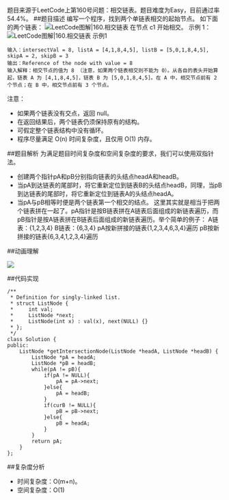 题目来源于LeetCode上第160号问题：相交链表。题目难度为Easy，目前通过率54.4%。
##题目描述
编写一个程序，找到两个单链表相交的起始节点。
如下面的两个链表：
![LeetCode图解|160.相交链表](https://upload-images.jianshu.io/upload_images/1840444-b62ea7eae24bf88e.png?imageMogr2/auto-orient/strip%7CimageView2/2/w/1240)
在节点 c1 开始相交。
示例 1：
![LeetCode图解|160.相交链表 示例1](https://upload-images.jianshu.io/upload_images/1840444-59acbe2575d138b2.png?imageMogr2/auto-orient/strip%7CimageView2/2/w/1240)
```
输入：intersectVal = 8, listA = [4,1,8,4,5], listB = [5,0,1,8,4,5], skipA = 2, skipB = 3
输出：Reference of the node with value = 8
输入解释：相交节点的值为 8 （注意，如果两个链表相交则不能为 0）。从各自的表头开始算起，链表 A 为 [4,1,8,4,5]，链表 B 为 [5,0,1,8,4,5]。在 A 中，相交节点前有 2 个节点；在 B 中，相交节点前有 3 个节点。
```
注意：
- 如果两个链表没有交点，返回 null。
- 在返回结果后，两个链表仍须保持原有的结构。
- 可假定整个链表结构中没有循环。
- 程序尽量满足 O(n) 时间复杂度，且仅用 O(1) 内存。

##题目解析
为满足题目时间复杂度和空间复杂度的要求，我们可以使用双指针法。
- 创建两个指针pA和pB分别指向链表的头结点headA和headB。
- 当pA到达链表的尾部时，将它重新定位到链表B的头结点headB，同理，当pB到达链表的尾部时，将它重新定位到链表A的头结点headA。
- 当pA与pB相等时便是两个链表第一个相交的结点。
这里其实就是相当于把两个链表拼在一起了。pA指针是按B链表拼在A链表后面组成的新链表遍历，而pB指针是按A链表拼在B链表后面组成的新链表遍历。举个简单的例子：
A链表：{1,2,3,4}
B链表：{6,3,4}
pA按新拼接的链表{1,2,3,4,6,3,4}遍历
pB按新拼接的链表{6,3,4,1,2,3,4}遍历

##动画理解

![](../Animation/Animation.gif)

##代码实现
```
/**
 * Definition for singly-linked list.
 * struct ListNode {
 *     int val;
 *     ListNode *next;
 *     ListNode(int x) : val(x), next(NULL) {}
 * };
 */
class Solution {
public:
    ListNode *getIntersectionNode(ListNode *headA, ListNode *headB) {
        ListNode *pA = headA;
        ListNode *pB = headB;
        while(pA != pB){
            if(pA != NULL){
                pA = pA->next;
            }else{
                pA = headB;
            }
            if(curB != NULL){
                pB = pB->next;
            }else{
                pB = headA;
            }
        }
        return pA;
    }
};
```
##复杂度分析
- 时间复杂度：O(m+n)。
- 空间复杂度：O(1)
